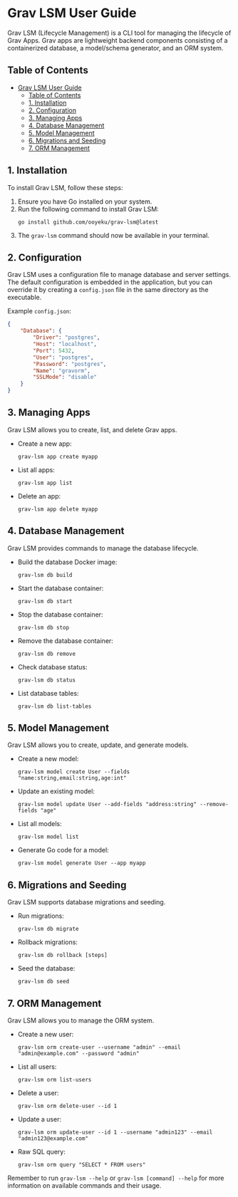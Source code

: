 # Grav LSM User Guide

Grav LSM (Lifecycle Management) is a CLI tool for managing the lifecycle of Grav Apps. Grav apps are lightweight backend components consisting of a containerized database, a model/schema generator, and an ORM system.

## Table of Contents

- [Grav LSM User Guide](#grav-lsm-user-guide)
  - [Table of Contents](#table-of-contents)
  - [1. Installation](#1-installation)
  - [2. Configuration](#2-configuration)
  - [3. Managing Apps](#3-managing-apps)
  - [4. Database Management](#4-database-management)
  - [5. Model Management](#5-model-management)
  - [6. Migrations and Seeding](#6-migrations-and-seeding)
  - [7. ORM Management](#7-orm-management)

## 1. Installation

To install Grav LSM, follow these steps:

1. Ensure you have Go installed on your system.
2. Run the following command to install Grav LSM:
   ```
   go install github.com/ooyeku/grav-lsm@latest
   ```
3. The `grav-lsm` command should now be available in your terminal.

## 2. Configuration

Grav LSM uses a configuration file to manage database and server settings. The default configuration is embedded in the application, but you can override it by creating a `config.json` file in the same directory as the executable.

Example `config.json`:

```json
{
    "Database": {
        "Driver": "postgres",
        "Host": "localhost",
        "Port": 5432,
        "User": "postgres",
        "Password": "postgres",
        "Name": "gravorm",
        "SSLMode": "disable"
    }
}
```

## 3. Managing Apps

Grav LSM allows you to create, list, and delete Grav apps.

- Create a new app:
  ```
  grav-lsm app create myapp
  ```

- List all apps:
  ```
  grav-lsm app list
  ```

- Delete an app:
  ```
  grav-lsm app delete myapp
  ```

## 4. Database Management

Grav LSM provides commands to manage the database lifecycle.

- Build the database Docker image:
  ```
  grav-lsm db build
  ```

- Start the database container:
  ```
  grav-lsm db start
  ```

- Stop the database container:
  ```
  grav-lsm db stop
  ```

- Remove the database container:
  ```
  grav-lsm db remove
  ```

- Check database status:
  ```
  grav-lsm db status
  ```

- List database tables:
  ```
  grav-lsm db list-tables
  ```

## 5. Model Management

Grav LSM allows you to create, update, and generate models.

- Create a new model:
  ```
  grav-lsm model create User --fields "name:string,email:string,age:int"
  ```

- Update an existing model:
  ```
  grav-lsm model update User --add-fields "address:string" --remove-fields "age"
  ```

- List all models:
  ```
  grav-lsm model list
  ```

- Generate Go code for a model:
  ```
  grav-lsm model generate User --app myapp
  ```

## 6. Migrations and Seeding

Grav LSM supports database migrations and seeding.

- Run migrations:
  ```
  grav-lsm db migrate
  ```

- Rollback migrations:
  ```
  grav-lsm db rollback [steps]
  ```

- Seed the database:
  ```
  grav-lsm db seed
  ```

## 7. ORM Management

Grav LSM allows you to manage the ORM system.

- Create a new user:
  ```
  grav-lsm orm create-user --username "admin" --email "admin@example.com" --password "admin"
  ```

- List all users:
  ```
  grav-lsm orm list-users
  ```

- Delete a user:
  ```
  grav-lsm orm delete-user --id 1
  ```

- Update a user:
  ```
  grav-lsm orm update-user --id 1 --username "admin123" --email "admin123@example.com"
  ```

- Raw SQL query:
  ```
  grav-lsm orm query "SELECT * FROM users"
  ```

Remember to run `grav-lsm --help` or `grav-lsm [command] --help` for more information on available commands and their usage.
